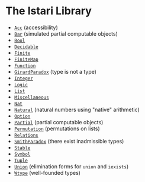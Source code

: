# The Istari Library

- [`Acc`](lib/acc.html) (accessibility)
- [`Bar`](lib/bar.html) (simulated partial computable objects)
- [`Bool`](lib/bool.html)
- [`Decidable`](lib/decidable.html)
- [`Finite`](lib/finite.html)
- [`FiniteMap`](lib/finite-map.html)
- [`Function`](lib/function.html)
- [`GirardParadox`](lib/girard-paradox.html) (type is not a type)
- [`Integer`](lib/integer.html)
- [`Logic`](lib/logic.html)
- [`List`](lib/list.html)
- [`Miscellaneous`](lib/miscellaneous.html)
- [`Nat`](lib/nat.html)
- [`Natural`](lib/natural.html) (natural numbers using "native" arithmetic)
- [`Option`](lib/option.html)
- [`Partial`](lib/partial.html) (partial computable objects)
- [`Permutation`](lib/permutation.html) (permutations on lists)
- [`Relations`](lib/relations.html)
- [`SmithParadox`](lib/smith-paradox) (there exist inadmissible types)
- [`Stable`](lib/stable.html)
- [`Symbol`](lib/symbol.html)
- [`Tuple`](lib/tuple.html)
- [`Union`](lib/union.html) (elimination forms for `union` and `iexists`)
- [`Wtype`](lib/wtype.html) (well-founded types)

